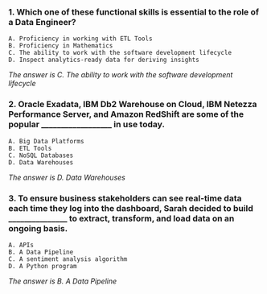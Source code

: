 ### 1. Which one of these functional skills is essential to the role of a Data Engineer? 
    A. Proficiency in working with ETL Tools
    B. Proficiency in Mathematics
    C. The ability to work with the software development lifecycle 
    D. Inspect analytics-ready data for deriving insights

_The answer is C. The ability to work with the software development lifecycle_
### 2. Oracle Exadata, IBM Db2 Warehouse on Cloud, IBM Netezza Performance Server, and Amazon RedShift are some of the popular __________________ in use today.  
    A. Big Data Platforms
    B. ETL Tools
    C. NoSQL Databases
    D. Data Warehouses

_The answer is D. Data Warehouses_
### 3. To ensure business stakeholders can see real-time data each time they log into the dashboard, Sarah decided to build _______________ to extract, transform, and load data on an ongoing basis. 
    A. APIs
    B. A Data Pipeline
    C. A sentiment analysis algorithm
    D. A Python program

_The answer is B. A Data Pipeline_
